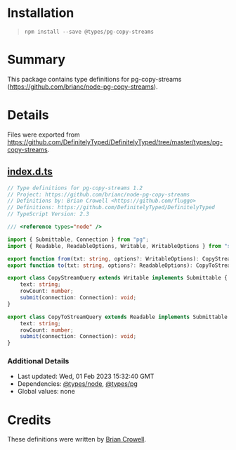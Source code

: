 # Installation
> `npm install --save @types/pg-copy-streams`

# Summary
This package contains type definitions for pg-copy-streams (https://github.com/brianc/node-pg-copy-streams).

# Details
Files were exported from https://github.com/DefinitelyTyped/DefinitelyTyped/tree/master/types/pg-copy-streams.
## [index.d.ts](https://github.com/DefinitelyTyped/DefinitelyTyped/tree/master/types/pg-copy-streams/index.d.ts)
````ts
// Type definitions for pg-copy-streams 1.2
// Project: https://github.com/brianc/node-pg-copy-streams
// Definitions by: Brian Crowell <https://github.com/fluggo>
// Definitions: https://github.com/DefinitelyTyped/DefinitelyTyped
// TypeScript Version: 2.3

/// <reference types="node" />

import { Submittable, Connection } from "pg";
import { Readable, ReadableOptions, Writable, WritableOptions } from "stream";

export function from(txt: string, options?: WritableOptions): CopyStreamQuery;
export function to(txt: string, options?: ReadableOptions): CopyToStreamQuery;

export class CopyStreamQuery extends Writable implements Submittable {
    text: string;
    rowCount: number;
    submit(connection: Connection): void;
}

export class CopyToStreamQuery extends Readable implements Submittable {
    text: string;
    rowCount: number;
    submit(connection: Connection): void;
}

````

### Additional Details
 * Last updated: Wed, 01 Feb 2023 15:32:40 GMT
 * Dependencies: [@types/node](https://npmjs.com/package/@types/node), [@types/pg](https://npmjs.com/package/@types/pg)
 * Global values: none

# Credits
These definitions were written by [Brian Crowell](https://github.com/fluggo).
